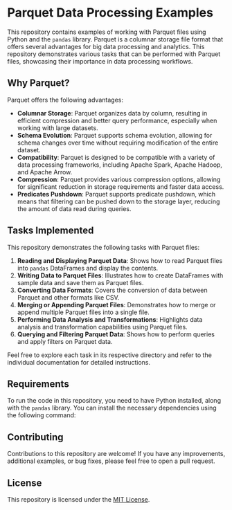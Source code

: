 # Parquet Data Processing Examples

This repository contains examples of working with Parquet files using Python and the `pandas` library. Parquet is a columnar storage file format that offers several advantages for big data processing and analytics. This repository demonstrates various tasks that can be performed with Parquet files, showcasing their importance in data processing workflows.

## Why Parquet?

Parquet offers the following advantages:

- **Columnar Storage**: Parquet organizes data by column, resulting in efficient compression and better query performance, especially when working with large datasets.
- **Schema Evolution**: Parquet supports schema evolution, allowing for schema changes over time without requiring modification of the entire dataset.
- **Compatibility**: Parquet is designed to be compatible with a variety of data processing frameworks, including Apache Spark, Apache Hadoop, and Apache Arrow.
- **Compression**: Parquet provides various compression options, allowing for significant reduction in storage requirements and faster data access.
- **Predicates Pushdown**: Parquet supports predicate pushdown, which means that filtering can be pushed down to the storage layer, reducing the amount of data read during queries.

## Tasks Implemented

This repository demonstrates the following tasks with Parquet files:

1. **Reading and Displaying Parquet Data**: Shows how to read Parquet files into `pandas` DataFrames and display the contents.
2. **Writing Data to Parquet Files**: Illustrates how to create DataFrames with sample data and save them as Parquet files.
3. **Converting Data Formats**: Covers the conversion of data between Parquet and other formats like CSV.
4. **Merging or Appending Parquet Files**: Demonstrates how to merge or append multiple Parquet files into a single file.
5. **Performing Data Analysis and Transformations**: Highlights data analysis and transformation capabilities using Parquet files.
6. **Querying and Filtering Parquet Data**: Shows how to perform queries and apply filters on Parquet data.

Feel free to explore each task in its respective directory and refer to the individual documentation for detailed instructions.

## Requirements

To run the code in this repository, you need to have Python installed, along with the `pandas` library. You can install the necessary dependencies using the following command:


## Contributing

Contributions to this repository are welcome! If you have any improvements, additional examples, or bug fixes, please feel free to open a pull request.

## License

This repository is licensed under the [MIT License](LICENSE).


